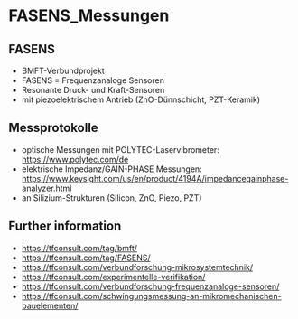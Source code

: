 # FASENS_Messungen

## FASENS
- BMFT-Verbundprojekt
- FASENS = Frequenzanaloge Sensoren
- Resonante Druck- und Kraft-Sensoren
- mit piezoelektrischem Antrieb (ZnO-Dünnschicht, PZT-Keramik)  

## Messprotokolle 
- optische Messungen mit POLYTEC-Laservibrometer: https://www.polytec.com/de
- elektrische Impedanz/GAIN-PHASE Messungen: https://www.keysight.com/us/en/product/4194A/impedancegainphase-analyzer.html
- an Silizium-Strukturen (Silicon, ZnO, Piezo, PZT)

## Further information
- https://tfconsult.com/tag/bmft/
- https://tfconsult.com/tag/FASENS/
- https://tfconsult.com/verbundforschung-mikrosystemtechnik/
- https://tfconsult.com/experimentelle-verifikation/
- https://tfconsult.com/verbundforschung-frequenzanaloge-sensoren/
- https://tfconsult.com/schwingungsmessung-an-mikromechanischen-bauelementen/
